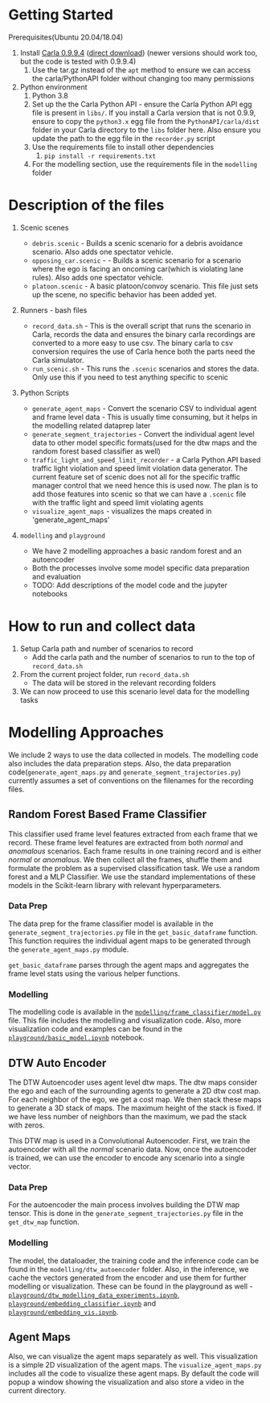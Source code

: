 


# Getting Started

Prerequisites(Ubuntu 20.04/18.04)

1. Install [Carla 0.9.9.4](https://github.com/carla-simulator/carla/releases/tag/0.9.9) ([direct download](https://carla-releases.s3.eu-west-3.amazonaws.com/Linux/CARLA_0.9.9.4.tar.gz)) (newer versions should work too, but the code is tested with 0.9.9.4)
    1. Use the tar.gz instead of the `apt` method to ensure we can access the carla/PythonAPI folder without changing too many permissions
2. Python environment
    1. Python 3.8
    2. Set up the the Carla Python API - ensure the Carla Python API egg file is present in `libs/`. If you install a Carla version that is not 0.9.9, ensure to copy the `python3.x` egg file from the `PythonAPI/carla/dist` folder in your Carla directory to the `libs` folder here. Also ensure you update the path to the egg file in the `recorder.py` script
    3. Use the requirements file to install other dependencies
        1. `pip install -r requirements.txt`
    4. For the modelling section, use the requirements file in the `modelling` folder

# Description of the files

1. Scenic scenes
    - `debris.scenic` - Builds a scenic scenario for a debris avoidance scenario. Also adds one spectator vehicle.
    - `opposing_car.scenic` - - Builds a scenic scenario for a scenario where the ego is facing an oncoming car(which is violating lane rules). Also adds one spectator vehicle.
    - `platoon.scenic` - A basic platoon/convoy scenario. This file just sets up the scene, no specific behavior has been added yet.

2. Runners - bash files
    - `record_data.sh` - This is the overall script that runs the scenario in Carla, records the data and ensures the binary carla recordings are converted to a more easy to use csv. The binary carla to csv conversion requires the use of Carla hence both the parts need the Carla simulator.
    - `run_scenic.sh` - This runs the `.scenic` scenarios and stores the data. Only use this if you need to test anything specific to scenic

3. Python Scripts
    - `generate_agent_maps` - Convert the scenario CSV to individual agent and frame level data - This is usually time consuming, but it helps in the modelling related dataprep later
    - `generate_segment_trajectories` - Convert the individual agent level data to other model specific formats(used for the dtw maps and the random forest based classifier as well)
    - `traffic_light_and_speed_limit_recorder` - a Carla Python API based traffic light violation and speed limit violation data generator. The current feature set of scenic does not all for the specific traffic manager control that we need hence this is used now. The plan is to add those features into scenic so that we can have a `.scenic` file with the traffic light and speed limit violating agents
    - `visualize_agent_maps` - visualizes the maps created in 'generate_agent_maps'

4. `modelling` and `playground`
    - We have 2 modelling approaches a basic random forest and an autoencoder
    - Both the processes involve some model specific data preparation and evaluation
    - TODO: Add descriptions of the model code and the jupyter notebooks 

# How to run and collect data

1. Setup Carla path and number of scenarios to record
    - Add the carla path and the number of scenarios to run to the top of `record_data.sh`
2. From the current project folder, run `record_data.sh` 
    - The data will be stored in the relevant recording folders
3. We can now proceed to use this scenario level data for the modelling tasks

# Modelling Approaches

We include 2 ways to use the data collected in models. The modelling code also includes the data preparation steps. Also, the data preparation code(`generate_agent_maps.py` and `generate_segment_trajectories.py`) currently assumes a set of conventions on the filenames for the recording files.

## Random Forest Based Frame Classifier

This classifier used frame level features extracted from each frame that we record. These frame level features are extracted from both _normal_ and _anomalous_ scenarios. 
Each frame results in one training record and is either _normal_ or _anomalous_. We then collect all the frames, shuffle them and formulate the problem as a supervised classification task.
We use a random forest and a MLP Classifier. We use the standard implementations of these models in the Scikit-learn library with relevant hyperparameters.

### Data Prep

The data prep for the frame classifier model is available in the `generate_segment_trajectories.py` file in the `get_basic_dataframe` function. This function requires the individual agent maps to be generated through the `generate_agent_maps.py` module. 

`get_basic_dataframe` parses through the agent maps and aggregates the frame level stats using the various helper functions.  

### Modelling

The modelling code is available in the [`modelling/frame_classifier/model.py`](modelling/frame_classifier/model.py) file. This file includes the modelling and visualization code. Also, more visualization code and examples can be found in the [`playground/basic_model.ipynb`](playground/basic_model.ipynb) notebook.


## DTW Auto Encoder

The DTW Autoencoder uses agent level dtw maps. The dtw maps consider the ego and each of the surrounding agents to generate a 2D dtw cost map. For each neighbor of the ego, we get a cost map. We then stack these maps to generate a 3D stack of maps. The maximum height of the stack is fixed. If we have less number of neighbors than the maximum, we pad the stack with zeros. 

This DTW map is used in a Convolutional Autoencoder. First, we train the autoencoder with all the _normal_ scenario data. Now, once the autoencoder is trained, we can use the encoder to encode any scenario into a single vector.

### Data Prep

For the autoencoder the main process involves building the DTW map tensor. This is done in the `generate_segment_trajectories.py` file in the `get_dtw_map` function. 

### Modelling

The model, the dataloader, the training code and the inference code can be found in the `modelling/dtw_autoencoder` folder. Also, in the inference, we cache the vectors generated from the encoder and use them for further modelling or visualization. These can be found in the playground as well - [`playground/dtw_modelling_data_experiments.ipynb`](playground/dtw_modelling_data_experiments.ipynb), [`playground/embedding_classifier.ipynb`](playground/embedding_classifier.ipynb) and [`playground/embedding_vis.ipynb`](playground/embedding_vis.ipynb).

## Agent Maps

Also, we can visualize the agent maps separately as well. This visualization is a simple 2D visualization of the agent maps. The `visualize_agent_maps.py` includes all the code to visualize these agent maps. 
By default the code will popup a window showing the visualization and also store a video in the current directory.
